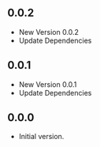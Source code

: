 ## 0.0.2

- New Version 0.0.2
- Update Dependencies
## 0.0.1

- New Version 0.0.1
- Update Dependencies
## 0.0.0

- Initial version.

